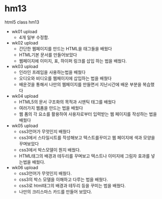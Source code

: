 # hm13
html5 class hm13

- wk01 upload
  - 4개 일부 수정함.
- wk02 upload
  - 간단한 웹페이지를 만드는 HTML을 태그들을 배웠다
  - HTML기본 문서를 만들어보았다
  - 웹페이지에 이미지, 표, 하이퍼 링크를 삽입 하는 법을 배웠다.
- wk03 upload
  - 인라인 프레임을 사용하는법을 배웠다
  - 오디오와 비디오를 웹페이지에 삽입하는 법을 배웠다
  - 배운것을 통해서 나만의 웹페이지를 만들면서 지난시간에 배운 부분을 복습했다
- wk04 upload
  - HTML5의 문서 구조화의 목적과 시맨틱 태그를 배웠다
  - 여러가지 웹폼을 만드는 법을 배웠다
  - 웹 폼의 각 요소를 활용하여 사용자로부터 입력받는 웹 페이지를 작성하는 법을 배웠다
- wk05 upload
  - css3언어가 무엇인지 배웠다
  - css3에서 스타일시트를 작성해보고 텍스트를꾸미고 웹 페이지에 색과 모양을 꾸며보았다
  - css3에서 박스모델이 뭔지 배웠다.
  - HTML태그의 배경과 테두리를 꾸며보고 텍스트나 이미지에 그림자 효과를 넣는법을 배웠다. 
- wk06 upload
  - css3언어가 무엇인지 배웠다.
  - css3의 박스 모델을 이해하고 다루는 법을 배웠다.
  - css3로 html태그의 배경과 테두리 등을 꾸미는 법을 배웠다.
  - 나만의 크리스마스 카드를 만들어 보았다.
